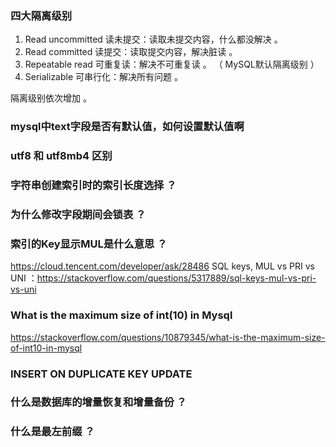 ### 四大隔离级别
1. Read uncommitted 读未提交：读取未提交内容，什么都没解决 。
2. Read committed   读提交：读取提交内容，解决脏读 。
3. Repeatable read  可重复读：解决不可重复读 。 （ MySQL默认隔离级别 ）
4. Serializable     可串行化：解决所有问题 。

隔离级别依次增加 。


### mysql中text字段是否有默认值，如何设置默认值啊


### utf8 和 utf8mb4 区别

### 字符串创建索引时的索引长度选择 ？


### 为什么修改字段期间会锁表 ？


### 索引的Key显示MUL是什么意思 ？
https://cloud.tencent.com/developer/ask/28486
SQL keys, MUL vs PRI vs UNI ：https://stackoverflow.com/questions/5317889/sql-keys-mul-vs-pri-vs-uni

### What is the maximum size of int(10) in Mysql
https://stackoverflow.com/questions/10879345/what-is-the-maximum-size-of-int10-in-mysql


### INSERT ON DUPLICATE KEY UPDATE


### 什么是数据库的增量恢复和增量备份 ？

### 什么是最左前缀 ？




